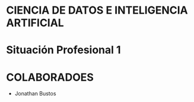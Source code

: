 # CIENCIA DE DATOS E INTELIGENCIA ARTIFICIAL

# Situación Profesional 1

# COLABORADOES

 - Jonathan Bustos
